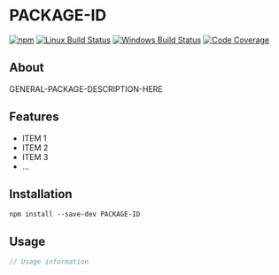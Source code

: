 # PACKAGE-ID

<!-- Get badges from http://shields.io/ -->

[![npm](https://img.shields.io/npm/v/@backtrack/preset-node-module.svg?label=npm%20version)](https://www.npmjs.com/package/@backtrack/preset-node-module)
[![Linux Build Status](https://img.shields.io/circleci/project/github/chrisblossom/backtrack-preset-node-module/master.svg?label=linux%20build)](https://circleci.com/gh/chrisblossom/backtrack-preset-node-module/tree/master)
[![Windows Build Status](https://img.shields.io/appveyor/ci/chrisblossom/backtrack-preset-node-module/master.svg?label=windows%20build)](https://ci.appveyor.com/project/chrisblossom/backtrack-preset-node-module/branch/master)
[![Code Coverage](https://img.shields.io/coveralls/github/chrisblossom/backtrack-preset-node-module/master.svg)](https://coveralls.io/github/chrisblossom/backtrack-preset-node-module?branch=master)

## About

GENERAL-PACKAGE-DESCRIPTION-HERE

## Features

*   ITEM 1
*   ITEM 2
*   ITEM 3
*   ...

## Installation

`npm install --save-dev PACKAGE-ID`

## Usage

```js
// Usage information
```

